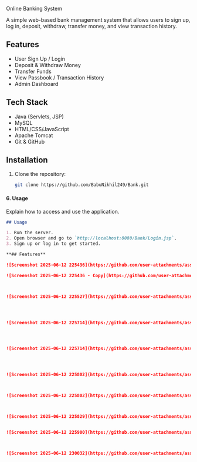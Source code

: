 Online Banking System

A simple web-based bank management system that allows users to sign up, log in, deposit, withdraw, transfer money, and view transaction history.

## Features
- User Sign Up / Login
- Deposit & Withdraw Money
- Transfer Funds
- View Passbook / Transaction History
- Admin Dashboard

## Tech Stack
- Java (Servlets, JSP)
- MySQL
- HTML/CSS/JavaScript
- Apache Tomcat
- Git & GitHub


## Installation

1. Clone the repository:
   ```bash
   git clone https://github.com/BabuNikhil249/Bank.git


#### 6. **Usage**
Explain how to access and use the application.

```markdown
## Usage

1. Run the server.
2. Open browser and go to `http://localhost:8080/Bank/Login.jsp`.
3. Sign up or log in to get started.

**## Features**

![Screenshot 2025-06-12 225436](https://github.com/user-attachments/assets/0cf31b0c-8b09-41f4-a7c3-9b68468a5dc1)

![Screenshot 2025-06-12 225436 - Copy](https://github.com/user-attachments/assets/fbda06a7-adde-46f7-acad-11c1d2f0c157)



![Screenshot 2025-06-12 225527](https://github.com/user-attachments/assets/9a8d0aaa-724a-465d-b545-76b8289128a6)




![Screenshot 2025-06-12 225714](https://github.com/user-attachments/assets/7ce26e20-a8ef-427f-a554-e94c28401189)




![Screenshot 2025-06-12 225714](https://github.com/user-attachments/assets/f6789d00-e7ca-4269-b276-50925a5faa2d)




![Screenshot 2025-06-12 225802](https://github.com/user-attachments/assets/a4153963-948d-446d-a781-5b0c2c751bae)



![Screenshot 2025-06-12 225802](https://github.com/user-attachments/assets/86d4c4d8-9dbc-4b55-aba8-187f218a20db)



![Screenshot 2025-06-12 225829](https://github.com/user-attachments/assets/e72f4067-0cae-4aff-ac1b-de9623d82bd4)


![Screenshot 2025-06-12 225900](https://github.com/user-attachments/assets/51e78288-5da6-49ed-a2fa-d8c81bd9ce1f)



![Screenshot 2025-06-12 230032](https://github.com/user-attachments/assets/640c0d6e-f02e-42f3-adb6-9f0fbf420b68)


